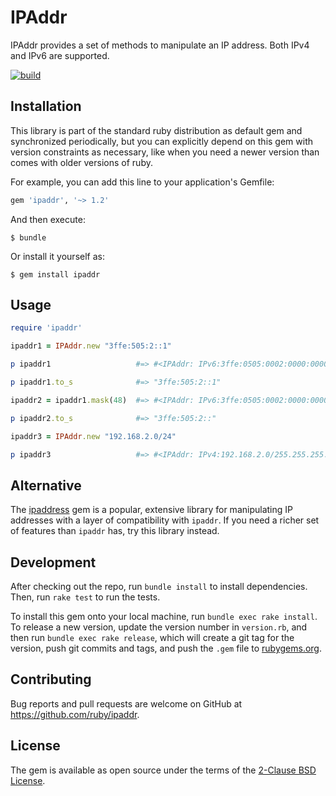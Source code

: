 # IPAddr

IPAddr provides a set of methods to manipulate an IP address.  Both
IPv4 and IPv6 are supported.

[![build](https://github.com/ruby/ipaddr/actions/workflows/test.yml/badge.svg)](https://github.com/ruby/ipaddr/actions/workflows/test.yml)

## Installation

This library is part of the standard ruby distribution as default gem
and synchronized periodically, but you can explicitly depend on this
gem with version constraints as necessary, like when you need a newer
version than comes with older versions of ruby.

For example, you can add this line to your application's Gemfile:

```ruby
gem 'ipaddr', '~> 1.2'
```

And then execute:

    $ bundle

Or install it yourself as:

    $ gem install ipaddr

## Usage

```ruby
require 'ipaddr'

ipaddr1 = IPAddr.new "3ffe:505:2::1"

p ipaddr1                   #=> #<IPAddr: IPv6:3ffe:0505:0002:0000:0000:0000:0000:0001/ffff:ffff:ffff:ffff:ffff:ffff:ffff:ffff>

p ipaddr1.to_s              #=> "3ffe:505:2::1"

ipaddr2 = ipaddr1.mask(48)  #=> #<IPAddr: IPv6:3ffe:0505:0002:0000:0000:0000:0000:0000/ffff:ffff:ffff:0000:0000:0000:0000:0000>

p ipaddr2.to_s              #=> "3ffe:505:2::"

ipaddr3 = IPAddr.new "192.168.2.0/24"

p ipaddr3                   #=> #<IPAddr: IPv4:192.168.2.0/255.255.255.0>
```

## Alternative

The [ipaddress](https://rubygems.org/gems/ipaddress) gem is a popular,
extensive library for manipulating IP addresses with a layer of
compatibility with `ipaddr`.  If you need a richer set of features
than `ipaddr` has, try this library instead.

## Development

After checking out the repo, run `bundle install` to install dependencies. Then, run `rake test` to run the tests.

To install this gem onto your local machine, run `bundle exec rake install`. To release a new version, update the version number in `version.rb`, and then run `bundle exec rake release`, which will create a git tag for the version, push git commits and tags, and push the `.gem` file to [rubygems.org](https://rubygems.org).

## Contributing

Bug reports and pull requests are welcome on GitHub at https://github.com/ruby/ipaddr.

## License

The gem is available as open source under the terms of the [2-Clause BSD License](https://opensource.org/licenses/BSD-2-Clause).
